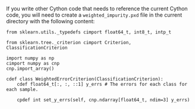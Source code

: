 If you write other Cython code that needs to reference the current Cython code,
you will need to create a `weighted_impurity.pxd` file in the current directory
with the following content:


```
from sklearn.utils._typedefs cimport float64_t, int8_t, intp_t

from sklearn.tree._criterion cimport Criterion, ClassificationCriterion

import numpy as np
cimport numpy as cnp
cnp.import_array()

cdef class WeightedErrorCriterion(ClassificationCriterion):
    cdef float64_t[:, :, ::1] y_errs # The errors for each class for each sample.
    
    cpdef int set_y_errs(self, cnp.ndarray[float64_t, ndim=3] y_errs)
```
